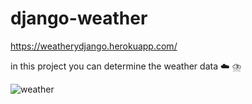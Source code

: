 # django-weather


https://weatherydjango.herokuapp.com/

in this project you can determine the weather data ☁️ ⛈️

![weather](https://user-images.githubusercontent.com/83788662/142363951-0f3311fd-f8a4-44aa-a5fd-e5fca65c302b.jpg)
